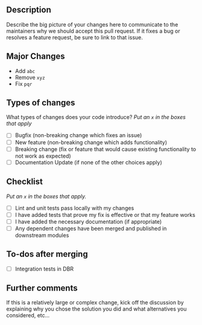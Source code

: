 ## Description

Describe the big picture of your changes here to communicate to the maintainers why we should accept this pull request.
If it fixes a bug or resolves a feature request, be sure to link to that issue.

## Major Changes

- Add `abc`
- Remove `xyz`
- Fix `pqr`

## Types of changes

What types of changes does your code introduce?
_Put an `x` in the boxes that apply_

- [ ] Bugfix (non-breaking change which fixes an issue)
- [ ] New feature (non-breaking change which adds functionality)
- [ ] Breaking change (fix or feature that would cause existing functionality to not work as expected)
- [ ] Documentation Update (if none of the other choices apply)

## Checklist

_Put an `x` in the boxes that apply._

- [ ] Lint and unit tests pass locally with my changes
- [ ] I have added tests that prove my fix is effective or that my feature works
- [ ] I have added the necessary documentation (if appropriate)
- [ ] Any dependent changes have been merged and published in downstream modules

## To-dos after merging

- [ ] Integration tests in DBR

## Further comments

If this is a relatively large or complex change, kick off the discussion by explaining why you chose the solution you
did and what alternatives you considered, etc...
